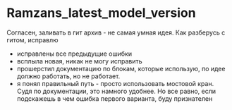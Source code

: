 # Ramzans_latest_model_version
Согласен, заливать в гит архив - не самая умная идея. Как разберусь с гитом, исправлю

- исправлены все предыдущие ошибки
- всплыла новая, никак не могу исправить
- прошерстил документацию по блокам, которые использую, по идее должно работать, но не работает.
- я понял правильный путь - просто использовать мостовой кран. Судя по документации, это намного удобнее.
Но все равно, если подскажешь в чем ошибка первого варианта, буду признателен
